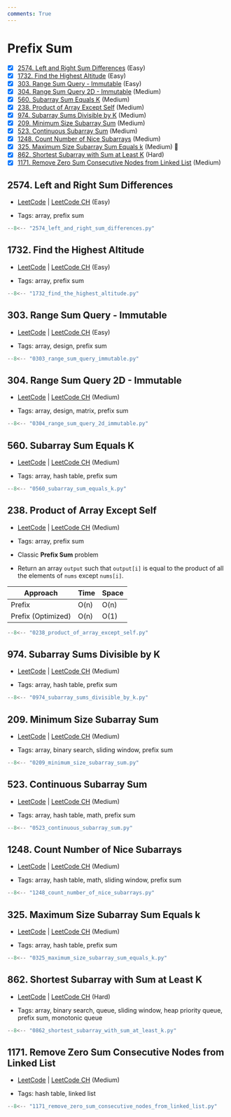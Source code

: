 ```yaml
---
comments: True
---
```


# Prefix Sum

- [x] [2574. Left and Right Sum Differences](https://leetcode.cn/problems/left-and-right-sum-differences/) (Easy)
- [x] [1732. Find the Highest Altitude](https://leetcode.cn/problems/find-the-highest-altitude/) (Easy)
- [x] [303. Range Sum Query - Immutable](https://leetcode.cn/problems/range-sum-query-immutable/) (Easy)
- [x] [304. Range Sum Query 2D - Immutable](https://leetcode.cn/problems/range-sum-query-2d-immutable/) (Medium)
- [x] [560. Subarray Sum Equals K](https://leetcode.cn/problems/subarray-sum-equals-k/) (Medium)
- [x] [238. Product of Array Except Self](https://leetcode.cn/problems/product-of-array-except-self/) (Medium)
- [x] [974. Subarray Sums Divisible by K](https://leetcode.cn/problems/subarray-sums-divisible-by-k/) (Medium)
- [x] [209. Minimum Size Subarray Sum](https://leetcode.cn/problems/minimum-size-subarray-sum/) (Medium)
- [x] [523. Continuous Subarray Sum](https://leetcode.cn/problems/continuous-subarray-sum/) (Medium)
- [x] [1248. Count Number of Nice Subarrays](https://leetcode.cn/problems/count-number-of-nice-subarrays/) (Medium)
- [x] [325. Maximum Size Subarray Sum Equals k](https://leetcode.cn/problems/maximum-size-subarray-sum-equals-k/) (Medium) 👑
- [x] [862. Shortest Subarray with Sum at Least K](https://leetcode.cn/problems/shortest-subarray-with-sum-at-least-k/) (Hard)
- [x] [1171. Remove Zero Sum Consecutive Nodes from Linked List](https://leetcode.cn/problems/remove-zero-sum-consecutive-nodes-from-linked-list/) (Medium)

## 2574. Left and Right Sum Differences

-   [LeetCode](https://leetcode.com/problems/left-and-right-sum-differences/) | [LeetCode CH](https://leetcode.cn/problems/left-and-right-sum-differences/) (Easy)

-   Tags: array, prefix sum

```python title="2574. Left and Right Sum Differences - Python Solution"
--8<-- "2574_left_and_right_sum_differences.py"
```

## 1732. Find the Highest Altitude

-   [LeetCode](https://leetcode.com/problems/find-the-highest-altitude/) | [LeetCode CH](https://leetcode.cn/problems/find-the-highest-altitude/) (Easy)

-   Tags: array, prefix sum

```python title="1732. Find the Highest Altitude - Python Solution"
--8<-- "1732_find_the_highest_altitude.py"
```

## 303. Range Sum Query - Immutable

-   [LeetCode](https://leetcode.com/problems/range-sum-query-immutable/) | [LeetCode CH](https://leetcode.cn/problems/range-sum-query-immutable/) (Easy)

-   Tags: array, design, prefix sum

```python title="303. Range Sum Query - Immutable - Python Solution"
--8<-- "0303_range_sum_query_immutable.py"
```

## 304. Range Sum Query 2D - Immutable

-   [LeetCode](https://leetcode.com/problems/range-sum-query-2d-immutable/) | [LeetCode CH](https://leetcode.cn/problems/range-sum-query-2d-immutable/) (Medium)

-   Tags: array, design, matrix, prefix sum

```python title="304. Range Sum Query 2D - Immutable - Python Solution"
--8<-- "0304_range_sum_query_2d_immutable.py"
```

## 560. Subarray Sum Equals K

-   [LeetCode](https://leetcode.com/problems/subarray-sum-equals-k/) | [LeetCode CH](https://leetcode.cn/problems/subarray-sum-equals-k/) (Medium)

-   Tags: array, hash table, prefix sum

```python title="560. Subarray Sum Equals K - Python Solution"
--8<-- "0560_subarray_sum_equals_k.py"
```

## 238. Product of Array Except Self

-   [LeetCode](https://leetcode.com/problems/product-of-array-except-self/) | [LeetCode CH](https://leetcode.cn/problems/product-of-array-except-self/) (Medium)

-   Tags: array, prefix sum
-   Classic **Prefix Sum** problem
-   Return an array `output` such that `output[i]` is equal to the product of all the elements of `nums` except `nums[i]`.

| Approach           | Time | Space |
| ------------------ | ---- | ----- |
| Prefix             | O(n) | O(n)  |
| Prefix (Optimized) | O(n) | O(1)  |

```python title="238. Product of Array Except Self - Python Solution"
--8<-- "0238_product_of_array_except_self.py"
```

## 974. Subarray Sums Divisible by K

-   [LeetCode](https://leetcode.com/problems/subarray-sums-divisible-by-k/) | [LeetCode CH](https://leetcode.cn/problems/subarray-sums-divisible-by-k/) (Medium)

-   Tags: array, hash table, prefix sum

```python title="974. Subarray Sums Divisible by K - Python Solution"
--8<-- "0974_subarray_sums_divisible_by_k.py"
```

## 209. Minimum Size Subarray Sum

-   [LeetCode](https://leetcode.com/problems/minimum-size-subarray-sum/) | [LeetCode CH](https://leetcode.cn/problems/minimum-size-subarray-sum/) (Medium)

-   Tags: array, binary search, sliding window, prefix sum

```python title="209. Minimum Size Subarray Sum - Python Solution"
--8<-- "0209_minimum_size_subarray_sum.py"
```

## 523. Continuous Subarray Sum

-   [LeetCode](https://leetcode.com/problems/continuous-subarray-sum/) | [LeetCode CH](https://leetcode.cn/problems/continuous-subarray-sum/) (Medium)

-   Tags: array, hash table, math, prefix sum

```python title="523. Continuous Subarray Sum - Python Solution"
--8<-- "0523_continuous_subarray_sum.py"
```

## 1248. Count Number of Nice Subarrays

-   [LeetCode](https://leetcode.com/problems/count-number-of-nice-subarrays/) | [LeetCode CH](https://leetcode.cn/problems/count-number-of-nice-subarrays/) (Medium)

-   Tags: array, hash table, math, sliding window, prefix sum

```python title="1248. Count Number of Nice Subarrays - Python Solution"
--8<-- "1248_count_number_of_nice_subarrays.py"
```

## 325. Maximum Size Subarray Sum Equals k

-   [LeetCode](https://leetcode.com/problems/maximum-size-subarray-sum-equals-k/) | [LeetCode CH](https://leetcode.cn/problems/maximum-size-subarray-sum-equals-k/) (Medium)

-   Tags: array, hash table, prefix sum

```python title="325. Maximum Size Subarray Sum Equals k - Python Solution"
--8<-- "0325_maximum_size_subarray_sum_equals_k.py"
```

## 862. Shortest Subarray with Sum at Least K

-   [LeetCode](https://leetcode.com/problems/shortest-subarray-with-sum-at-least-k/) | [LeetCode CH](https://leetcode.cn/problems/shortest-subarray-with-sum-at-least-k/) (Hard)

-   Tags: array, binary search, queue, sliding window, heap priority queue, prefix sum, monotonic queue

```python title="862. Shortest Subarray with Sum at Least K - Python Solution"
--8<-- "0862_shortest_subarray_with_sum_at_least_k.py"
```

## 1171. Remove Zero Sum Consecutive Nodes from Linked List

-   [LeetCode](https://leetcode.com/problems/remove-zero-sum-consecutive-nodes-from-linked-list/) | [LeetCode CH](https://leetcode.cn/problems/remove-zero-sum-consecutive-nodes-from-linked-list/) (Medium)

-   Tags: hash table, linked list

```python title="1171. Remove Zero Sum Consecutive Nodes from Linked List - Python Solution"
--8<-- "1171_remove_zero_sum_consecutive_nodes_from_linked_list.py"
```
